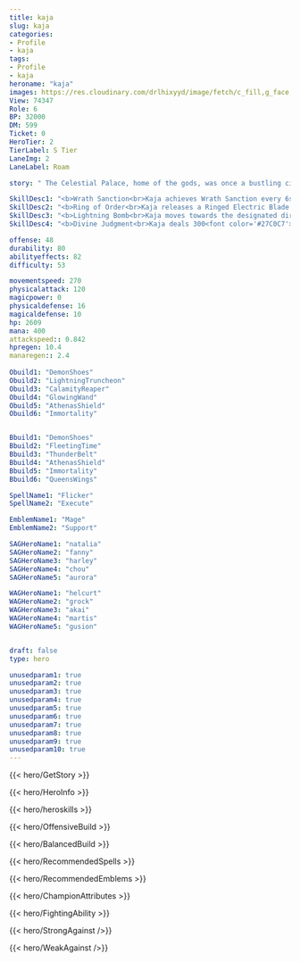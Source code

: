 ```yaml
---
title: kaja
slug: kaja
categories: 
- Profile 
- kaja
tags: 
- Profile
- kaja
heroname: "kaja"
images: https://res.cloudinary.com/drlhixyyd/image/fetch/c_fill,g_face,f_auto/https://cdn2-build.mobagenie.my.id/p/images/banner/full/kaja.jpg
View: 74347 
Role: 6 
BP: 32000
DM: 599 
Ticket: 0 
HeroTier: 2 
TierLabel: S Tier 
LaneImg: 2
LaneLabel: Roam 

story: " The Celestial Palace, home of the gods, was once a bustling city patrolled by innumerable Nazar guardians. Any demon who dared approach the city would be overwhelmed by their peerless flying speed and bound by their fearsome lightning whips which would strip their victims of all magical abilities. No demon could escape when pursued by these divine warriors, and thus perpetual peace was maintained in the Celestial Palace. As their leader, Kaja was able to refine the power of lighting into pure energy to control as he so desired, inflicting catastrophic damage to all enemies who faced him, and was charged with directly protecting the ruler of the city. Countless eons ago, after the ruler completed the creation of the city's guardians and departed, the city gradually fell into a state of ruin. When Uranus was activated, the ruler of the Celestial Palace handed down new orders to the Nazar -- to drive the evil demons from the city and rebuild the Celestial Palace in anticipation of the master's return. "

SkillDesc1: "<b>Wrath Sanction<br>Kaja achieves Wrath Sanction every 6s. His next Basic Attack will send a lightning to enemies, dealing <font color='#3B69FF'>(Magic Damage)</font> equal to 100<font color='#27C0C7'>( +100% Total Magic Power)</font> plus 4% of targets' Max HP. The lightning will hit enemies nearby as well (up to 3 times). Increases damage by 200% of targets' Max HP on minions and creeps."   
SkillDesc2: "<b>Ring of Order<br>Kaja releases a Ringed Electric Blade that quickly expands and contracts. Any enemy target comes in contact with the electric ring will receive 135<font color='#27C0C7'>( +70% Total Magic Power)</font> <font color='#3B69FF'>(Magic Damage)</font> and be slowed by 30% for 1s. Each time this deals damage to enemies, the CD of Wrath Sanction will be reduced by 1s."   
SkillDesc3: "<b>Lightning Bomb<br>Kaja moves towards the designated direction and leaves 3 lightning bombs along the way. When enemy units touch the lightning bombs, they will take 200<font color='#27C0C7'>( +120% Total Magic Power)</font> <font color='#3B69FF'>(Magic Damage)</font>."   
SkillDesc4: "<b>Divine Judgment<br>Kaja deals 300<font color='#27C0C7'>( +150% Total Magic Power)</font> <font color='#3B69FF'>(Magic Damage)</font> to a designated enemy hero and suppresses the target for 1.5s. During that time, the enemy hero&rsquo;s Magic Defense is reduced by 10. Kaja absorbs 2x of the target enemy hero&rsquo;s lost Magic Defense."  

offense: 48 
durability: 80 
abilityeffects: 82 
difficulty: 53 

movementspeed: 270
physicalattack: 120
magicpower: 0
physicaldefense: 16
magicaldefense: 10
hp: 2609
mana: 400
attackspeed:: 0.842
hpregen: 10.4
manaregen:: 2.4
 
Obuild1: "DemonShoes"  
Obuild2: "LightningTruncheon" 
Obuild3: "CalamityReaper" 
Obuild4: "GlowingWand" 
Obuild5: "AthenasShield" 
Obuild6: "Immortality" 


Bbuild1: "DemonShoes"  
Bbuild2: "FleetingTime" 
Bbuild3: "ThunderBelt" 
Bbuild4: "AthenasShield" 
Bbuild5: "Immortality" 
Bbuild6: "QueensWings" 

SpellName1: "Flicker" 
SpellName2: "Execute"   

EmblemName1: "Mage" 
EmblemName2: "Support"    

SAGHeroName1: "natalia"
SAGHeroName2: "fanny"
SAGHeroName3: "harley"
SAGHeroName4: "chou"
SAGHeroName5: "aurora"

WAGHeroName1: "helcurt"
WAGHeroName2: "grock"
WAGHeroName3: "akai"
WAGHeroName4: "martis"
WAGHeroName5: "gusion"


draft: false
type: hero

unusedparam1: true
unusedparam2: true
unusedparam3: true
unusedparam4: true
unusedparam5: true
unusedparam6: true
unusedparam7: true
unusedparam8: true
unusedparam9: true
unusedparam10: true
---
```



{{< hero/GetStory >}}

{{< hero/HeroInfo >}}
 
{{< hero/heroskills >}}

{{< hero/OffensiveBuild >}} 

{{< hero/BalancedBuild >}}


{{< hero/RecommendedSpells >}}  

{{< hero/RecommendedEmblems >}}   


{{< hero/ChampionAttributes >}}


{{< hero/FightingAbility >}}

{{< hero/StrongAgainst />}}

{{< hero/WeakAgainst />}}
